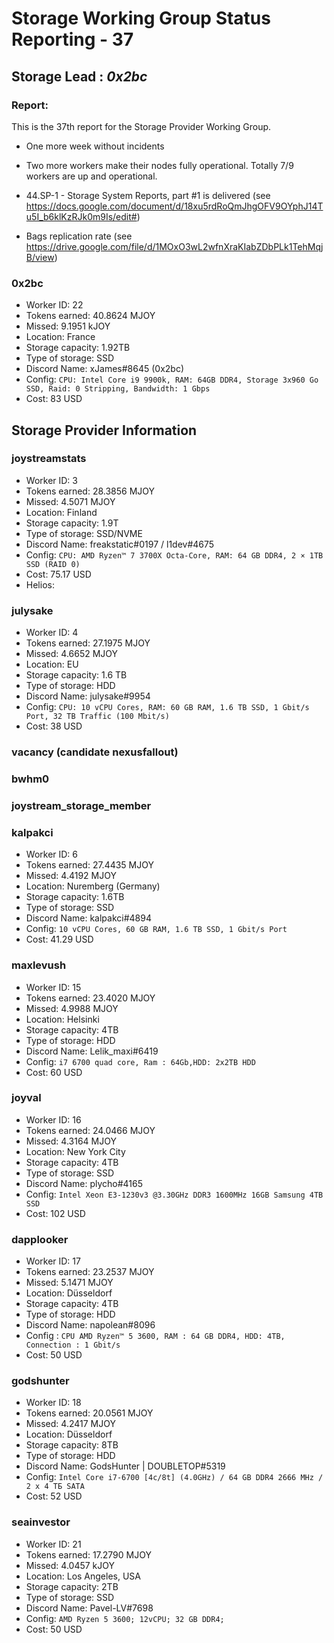 # Storage Working Group Status Reporting - 37

## Storage Lead : _0x2bc_

### Report:

This is the 37th report for the Storage Provider Working Group. 

* One more week without incidents

* Two more workers make their nodes fully operational. Totally 7/9 workers are up and operational.  

* 44.SP-1 - Storage System Reports, part #1 is delivered (see https://docs.google.com/document/d/18xu5rdRoQmJhgOFV9OYphJ14Tu5I_b6klKzRJk0m9Is/edit#) 

* Bags replication rate (see https://drive.google.com/file/d/1MOxO3wL2wfnXraKIabZDbPLk1TehMqjB/view)



### 0x2bc

- Worker ID: 22
- Tokens earned: 40.8624  MJOY
- Missed: 9.1951 kJOY
- Location: France
- Storage capacity: 1.92TB
- Type of storage: SSD
- Discord Name: xJames#8645 (0x2bc)
- Config: `CPU: Intel Core i9 9900k, RAM: 64GB DDR4, Storage 3x960 Go SSD, Raid: 0 Stripping, Bandwidth: 1 Gbps`
- Cost: 83 USD

## Storage Provider Information

### joystreamstats

- Worker ID: 3
- Tokens earned: 28.3856 MJOY
- Missed: 4.5071 MJOY
- Location: Finland
- Storage capacity: 1.9T
- Type of storage: SSD/NVME
- Discord Name: freakstatic#0197 / l1dev#4675
- Config: `CPU: AMD Ryzen™ 7 3700X Octa-Core, RAM: 64 GB DDR4, 2 × 1TB SSD (RAID 0)`
- Cost: 75.17 USD
- Helios:
  
### julysake

- Worker ID: 4
- Tokens earned: 27.1975 MJOY
- Missed: 4.6652 MJOY
- Location: EU
- Storage capacity: 1.6 TB
- Type of storage: HDD
- Discord Name: julysake#9954
- Config: `CPU: 10 vCPU Cores, RAM: 60 GB RAM, 1.6 TB SSD, 1 Gbit/s Port, 32 TB Traffic (100 Mbit/s)`
- Cost: 38 USD

### vacancy (candidate nexusfallout)
### bwhm0 
### joystream_storage_member 

### kalpakci

- Worker ID: 6
- Tokens earned: 27.4435 MJOY
- Missed: 4.4192  MJOY
- Location: Nuremberg (Germany)
- Storage capacity: 1.6TB
- Type of storage: SSD
- Discord Name: kalpakci#4894
- Config: `10 vCPU Cores, 60 GB RAM, 1.6 TB SSD, 1 Gbit/s Port`
- Cost: 41.29 USD

### maxlevush

- Worker ID: 15
- Tokens earned: 23.4020 MJOY
- Missed: 4.9988 MJOY
- Location: Helsinki
- Storage capacity: 4TB
- Type of storage: HDD
- Discord Name: Lelik_maxi#6419
- Config: `i7 6700 quad core, Ram : 64Gb,HDD: 2x2TB HDD`
- Cost: 60 USD


### joyval

- Worker ID: 16
- Tokens earned: 24.0466 MJOY
- Missed: 4.3164 MJOY
- Location: New York City
- Storage capacity: 4TB
- Type of storage: SSD
- Discord Name: plycho#4165
- Config: `Intel Xeon E3-1230v3 @3.30GHz DDR3 1600MHz 16GB Samsung 4TB SSD`
- Cost: 102 USD


### dapplooker

- Worker ID: 17
- Tokens earned: 23.2537 MJOY
- Missed: 5.1471 MJOY
- Location: Düsseldorf
- Storage capacity: 4TB
- Type of storage: HDD
- Discord Name: napolean#8096
- Config : `CPU AMD Ryzen™ 5 3600, RAM : 64 GB DDR4, HDD: 4TB, Connection : 1 Gbit/s`
- Cost: 50 USD


### godshunter

- Worker ID: 18
- Tokens earned: 20.0561 MJOY
- Missed: 4.2417 MJOY
- Location: Düsseldorf
- Storage capacity: 8TB
- Type of storage: HDD
- Discord Name: GodsHunter | DOUBLETOP#5319
- Config: `Intel Core i7-6700 [4c/8t] (4.0GHz) / 64 GB DDR4 2666 MHz / 2 x 4 TБ SATA`
- Cost: 52 USD


### seainvestor

- Worker ID: 21
- Tokens earned: 17.2790 MJOY
- Missed: 4.0457 kJOY
- Location: Los Angeles, USA
- Storage capacity: 2TB
- Type of storage: SSD
- Discord Name: Pavel-LV#7698
- Config: `AMD Ryzen 5 3600; 12vCPU; 32 GB DDR4;`
- Cost: 50 USD
